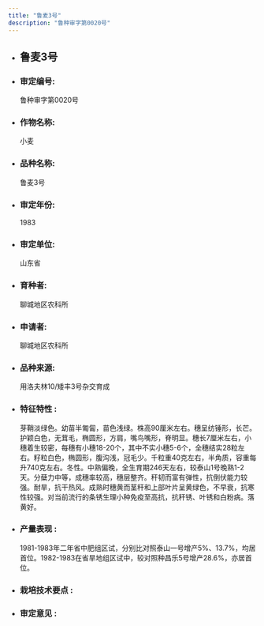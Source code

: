 ```yaml
---
title: "鲁麦3号"
description: "鲁种审字第0020号"
---
```

* ## 鲁麦3号
* ###  审定编号:  
   鲁种审字第0020号

*  ### 作物名称:  
   小麦

*   ###  品种名称: 
    鲁麦3号

*   ### 审定年份: 
    1983

*   ### 审定单位:  
    山东省

*   ### 育种者:  
    聊城地区农科所

*   ### 申请者:  
    聊城地区农科所

*   ### 品种来源:  
    用洛夫林10/矮丰3号杂交育成

*   ### 特征特性 : 
    芽鞘淡绿色。幼苗半匍匐，苗色浅绿。株高90厘米左右。穗呈纺锤形，长芒。护颖白色，无茸毛，椭圆形，方肩，嘴鸟嘴形，脊明显。穗长7厘米左右，小穗着生较密，每穗有小穗18-20个，其中不实小穗5-6个，全穗结实28粒左右。籽粒白色，椭圆形，腹沟浅，冠毛少。千粒重40克左右，半角质，容重每升740克左右。冬性。中熟偏晚，全生育期246天左右，较泰山1号晚熟1-2天。分蘖力中等，成穗率较高，穗层整齐。秆韧而富有弹性，抗倒伏能力较强。耐旱，抗干热风。成熟时穗黄而茎秆和上部叶片呈黄绿色，不早衰，抗寒性较强。对当前流行的条锈生理小种免疫至高抗，抗秆锈、叶锈和白粉病。落黄好。

*   ### 产量表现 : 
    1981-1983年二年省中肥组区试，分别比对照泰山一号增产5%、13.7%，均居首位。1982-1983在省旱地组区试中，较对照种昌乐5号增产28.6%，亦居首位。

*   ### 栽培技术要点 : 
    

*   ### 审定意见 : 
    
